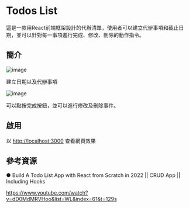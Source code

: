 # Todos List

這是一款用React前端框架設計的代辦清單，使用者可以建立代辦事項和截止日期，並可以針對每一事項進行完成、修改、刪除的動作指令。

## 簡介

![image](https://user-images.githubusercontent.com/98528149/203599598-08caa0fb-737e-4558-8c9e-bf36287dfef8.png)

建立日期以及代辦事項

![image](https://user-images.githubusercontent.com/98528149/203599952-b5076b75-d02a-4b5f-b4f4-aec754ed1998.png)

可以點按完成按鈕，並可以進行修改及刪除事件。

## 啟用

以 [http://localhost:3000](http://localhost:3000) 查看網頁效果

## 參考資源

● Build A Todo List App with React from Scratch in 2022 || CRUD App || Including Hooks

https://www.youtube.com/watch?v=dD0MdMRVHoo&list=WL&index=61&t=129s


